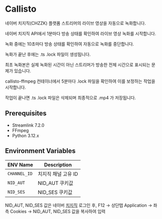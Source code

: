 # **Callisto**
네이버 치지직(CHZZK) 플랫폼 스트리머의 라이브 영상을 자동으로 녹화합니다.

네이버 치지직 API에서 1분마다 방송 상태를 확인하여 라이브 영상 녹화를 시작합니다.

녹화 중에는 10초마다 방송 상태를 확인하여 자동으로 녹화를 중단합니다.

녹화가 끝난 후에는 .ts .lock 파일이 생성됩니다.

최초 녹화본은 실제 녹화된 시간이 아닌 스트리머가 방송한 전체 시간으로 표시되는 문제가 있습니다.

callisto-ffmpeg 컨테이너에서 5분마다 .lock 파일을 확인하여 이를 보정하는 작업을 시작합니다.

작업이 끝나면 .ts .lock 파일은 삭제되며 최종적으로 .mp4 가 저장됩니다.

## **Prerequisites**
- Streamlink 7.2.0
- FFmpeg
- Python 3.12.x

## **Environment Variables**
| ENV Name | Description |
| --- | --- |
| `CHANNEL_ID`| 치지직 채널 고유 ID |
| `NID_AUT` |  NID_AUT 쿠키값 |
| `NID_SES` | NID_SES 쿠키값 |

NID_AUT, NID_SES 값은 네이버 [치지직](https://chzzk.naver.com/) 로그인 후, F12 -> 상단탭 Application -> 좌측 Cookies -> NID_AUT, NID_SES 값을 복사하여 입력
